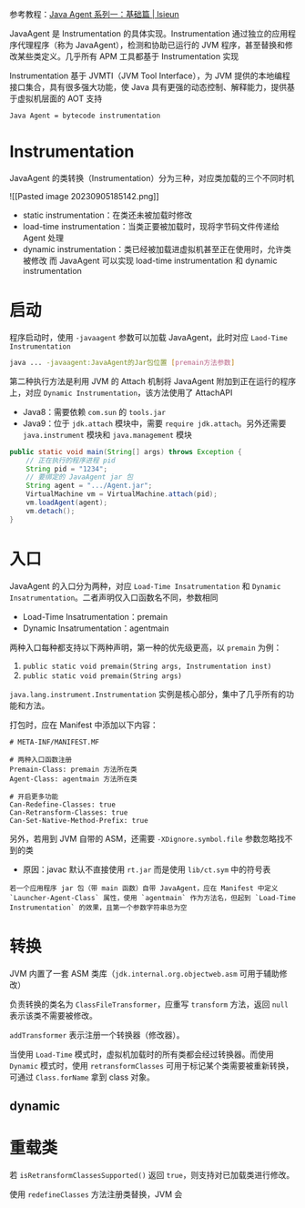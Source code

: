 参考教程：[Java Agent 系列一：基础篇 | lsieun](https://lsieun.github.io/java-agent/java-agent-01.html)

JavaAgent 是 Instrumentation 的具体实现。Instrumentation 通过独立的应用程序代理程序（称为 JavaAgent），检测和协助已运行的 JVM 程序，甚至替换和修改某些类定义。几乎所有 APM 工具都基于 Instrumentation 实现

Instrumentation 基于 JVMTI（JVM Tool Interface），为 JVM 提供的本地编程接口集合，具有很多强大功能，使 Java 具有更强的动态控制、解释能力，提供基于虚拟机层面的 AOT 支持

```ad-summary
Java Agent = bytecode instrumentation
```
# Instrumentation

JavaAgent 的类转换（Instrumentation）分为三种，对应类加载的三个不同时机

![[Pasted image 20230905185142.png]]
- static instrumentation：在类还未被加载时修改
- load-time instrumentation：当类正要被加载时，现将字节码文件传递给 Agent 处理
- dynamic instrumentation：类已经被加载进虚拟机甚至正在使用时，允许类被修改
而 JavaAgent 可以实现 load-time instrumentation 和 dynamic instrumentation
# 启动

程序启动时，使用 `-javaagent` 参数可以加载 JavaAgent，此时对应 `Laod-Time Instrumentation`

```bash
java ... -javaagent:JavaAgent的Jar包位置 [premain方法参数]
```

第二种执行方法是利用 JVM 的 Attach 机制将 JavaAgent 附加到正在运行的程序上，对应 `Dynamic Instrumentation`，该方法使用了 AttachAPI
- Java8：需要依赖 `com.sun` 的 `tools.jar`
- Java9：位于 `jdk.attach` 模块中，需要 `require jdk.attach`。另外还需要 `java.instrument` 模块和 `java.management` 模块

```java
public static void main(String[] args) throws Exception {
    // 正在执行的程序进程 pid
    String pid = "1234";
    // 要绑定的 JavaAgent jar 包
    String agent = ".../Agent.jar";
    VirtualMachine vm = VirtualMachine.attach(pid);
    vm.loadAgent(agent);
    vm.detach();
}
```
# 入口

JavaAgent 的入口分为两种，对应 `Load-Time Insatrumentation` 和 `Dynamic Insatrumentation`。二者声明仅入口函数名不同，参数相同
- Load-Time Insatrumentation：premain
- Dynamic Insatrumentation：agentmain

两种入口每种都支持以下两种声明，第一种的优先级更高，以 `premain` 为例：
1. `public static void premain(String args, Instrumentation inst)`
2. `public static void premain(String args)`

`java.lang.instrument.Instrumentation` 实例是核心部分，集中了几乎所有的功能和方法。

打包时，应在 Manifest 中添加以下内容：

```
# META-INF/MANIFEST.MF

# 两种入口函数注册
Premain-Class: premain 方法所在类
Agent-Class: agentmain 方法所在类

# 开启更多功能
Can-Redefine-Classes: true
Can-Retransform-Classes: true
Can-Set-Native-Method-Prefix: true
```

另外，若用到 JVM 自带的 ASM，还需要 `-XDignore.symbol.file` 参数忽略找不到的类
- 原因：javac 默认不直接使用 `rt.jar` 而是使用 `lib/ct.sym` 中的符号表

```ad-info
若一个应用程序 jar 包（带 main 函数）自带 JavaAgent，应在 Manifest 中定义 `Launcher-Agent-Class` 属性，使用 `agentmain` 作为方法名，但起到 `Load-Time Instrumentation` 的效果，且第一个参数字符串总为空
```
# 转换

JVM 内置了一套 ASM 类库（`jdk.internal.org.objectweb.asm` 可用于辅助修改）

负责转换的类名为 `ClassFileTransformer`，应重写 `transform` 方法，返回 `null` 表示该类不需要被修改。

`addTransformer` 表示注册一个转换器（修改器）。

当使用 `Load-Time` 模式时，虚拟机加载时的所有类都会经过转换器。而使用 `Dynamic` 模式时，使用 `retransformClasses` 可用于标记某个类需要被重新转换，可通过 `Class.forName` 拿到 class 对象。
## dynamic

# 重载类

若 `isRetransformClassesSupported()` 返回 `true`，则支持对已加载类进行修改。

使用 `redefineClasses` 方法注册类替换，JVM 会
